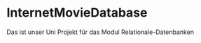InternetMovieDatabase
=====================

Das ist unser Uni Projekt für das Modul Relationale-Datenbanken
